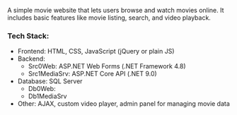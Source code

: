 A simple movie website that lets users browse and watch movies online. It includes basic features like movie listing, search, and video playback.

### Tech Stack:
- Frontend: HTML, CSS, JavaScript (jQuery or plain JS)
- Backend: 
    + Src0Web: ASP.NET Web Forms (.NET Framework 4.8)
    + Src1MediaSrv: ASP.NET Core API (.NET 9.0)
- Database: SQL Server
    + Db0Web:
    + Db1MediaSrv
- Other: AJAX, custom video player, admin panel for managing movie data